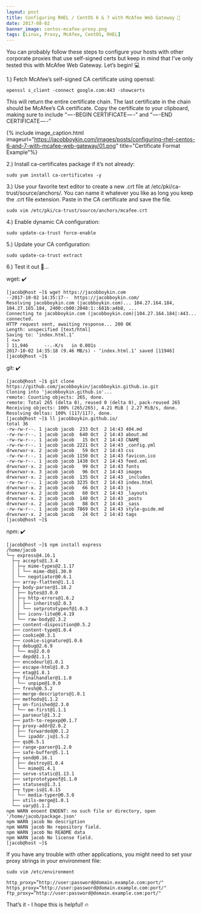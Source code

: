 ```yaml
---
layout: post
title: Configuring RHEL / CentOS 6 & 7 with McAfee Web Gateway 🚫
date: 2017-08-02
banner_image: centos-mcafee-proxy.png
tags: [Linux, Proxy, McAfee, CentOS, RHEL]
---
```


You can probably follow these steps to configure your hosts with other corporate proxies that use self-signed certs but keep in mind that I’ve only tested this with McAfee Web Gateway. Let’s begin! 💻

<!--more-->

1.) Fetch McAfee’s self-signed CA certificate using openssl:

<pre><code class="shell" >openssl s_client -connect google.com:443 -showcerts
</code></pre>

This will return the entire certificate chain. The last certificate in the chain should be McAfee’s CA certificate. Copy the certificate to your clipboard, making sure to include “ — -BEGIN CERTIFICATE — -” and “ — -END CERTIFICATE — -”

{% include image_caption.html
  imageurl="https://jacobboykin.com/images/posts/configuring-rhel-centos-6-and-7-with-mcafee-web-gateway/01.png"
  title="Certificate Format Example"%}

2.) Install ca-certificates package if it’s not already:

<pre><code class="shell" >sudo yum install ca-certificates -y
</code></pre>

3.) Use your favorite text editor to create a new .crt file at /etc/pki/ca-trust/source/anchors/. You can name it whatever you like as long you keep the .crt file extension. Paste in the CA certificate and save the file.

<pre><code class="shell" >sudo vim /etc/pki/ca-trust/source/anchors/mcafee.crt
</code></pre>

4.) Enable dynamic CA configuration:

<pre><code class="shell" >sudo update-ca-trust force-enable
</code></pre>

5.) Update your CA configuration:

<pre><code class="shell" >sudo update-ca-trust extract
</code></pre>

6.) Test it out 🙏…

wget: ✔️

<pre><code class="shell" >[jacob@host ~]$ wget https://jacobboykin.com
--2017-10-02 14:35:17--  https://jacobboykin.com/
Resolving jacobboykin.com (jacobboykin.com)... 104.27.164.184, 104.27.165.184, 2400:cb00:2048:1::681b:a4b8, ...
Connecting to jacobboykin.com (jacobboykin.com)|104.27.164.184|:443... connected.
HTTP request sent, awaiting response... 200 OK
Length: unspecified [text/html]
Saving to: ‘index.html.1’
[ <=>                                                                                                                                       ] 11,946      --.-K/s   in 0.001s
2017-10-02 14:35:18 (9.46 MB/s) - ‘index.html.1’ saved [11946]
[jacob@host ~]$
</code></pre>

git: ✔️

<pre><code class="shell" >[jacob@host ~]$ git clone https://github.com/jacobboykin/jacobboykin.github.io.git
Cloning into 'jacobboykin.github.io'...
remote: Counting objects: 265, done.
remote: Total 265 (delta 0), reused 0 (delta 0), pack-reused 265
Receiving objects: 100% (265/265), 4.21 MiB | 2.27 MiB/s, done.
Resolving deltas: 100% (117/117), done.
[jacob@host ~]$ ll jacobboykin.github.io/
total 36
-rw-rw-r--. 1 jacob jacob  233 Oct  2 14:43 404.md
-rw-rw-r--. 1 jacob jacob  640 Oct  2 14:43 about.md
-rw-rw-r--. 1 jacob jacob   15 Oct  2 14:43 CNAME
-rw-rw-r--. 1 jacob jacob 2221 Oct  2 14:43 _config.yml
drwxrwxr-x. 2 jacob jacob   59 Oct  2 14:43 css
-rw-rw-r--. 1 jacob jacob 1150 Oct  2 14:43 favicon.ico
-rw-rw-r--. 1 jacob jacob 1430 Oct  2 14:43 feed.xml
drwxrwxr-x. 2 jacob jacob   99 Oct  2 14:43 fonts
drwxrwxr-x. 3 jacob jacob   96 Oct  2 14:43 images
drwxrwxr-x. 2 jacob jacob  135 Oct  2 14:43 _includes
-rw-rw-r--. 1 jacob jacob 3235 Oct  2 14:43 index.html
drwxrwxr-x. 2 jacob jacob   66 Oct  2 14:43 js
drwxrwxr-x. 2 jacob jacob   60 Oct  2 14:43 _layouts
drwxrwxr-x. 2 jacob jacob  140 Oct  2 14:43 _posts
drwxrwxr-x. 2 jacob jacob   88 Oct  2 14:43 _sass
-rw-rw-r--. 1 jacob jacob 7869 Oct  2 14:43 style-guide.md
drwxrwxr-x. 2 jacob jacob   24 Oct  2 14:43 tags
[jacob@host ~]$
</code></pre>

npm: ✔️

<pre><code class="shell">[jacob@host ~]$ npm install express
/home/jacob
└─┬ express@4.16.1
  ├─┬ accepts@1.3.4
  │ ├─┬ mime-types@2.1.17
  │ │ └── mime-db@1.30.0
  │ └── negotiator@0.6.1
  ├── array-flatten@1.1.1
  ├─┬ body-parser@1.18.2
  │ ├── bytes@3.0.0
  │ ├─┬ http-errors@1.6.2
  │ │ ├── inherits@2.0.3
  │ │ └── setprototypeof@1.0.3
  │ ├── iconv-lite@0.4.19
  │ └── raw-body@2.3.2
  ├── content-disposition@0.5.2
  ├── content-type@1.0.4
  ├── cookie@0.3.1
  ├── cookie-signature@1.0.6
  ├─┬ debug@2.6.9
  │ └── ms@2.0.0
  ├── depd@1.1.1
  ├── encodeurl@1.0.1
  ├── escape-html@1.0.3
  ├── etag@1.8.1
  ├─┬ finalhandler@1.1.0
  │ └── unpipe@1.0.0
  ├── fresh@0.5.2
  ├── merge-descriptors@1.0.1
  ├── methods@1.1.2
  ├─┬ on-finished@2.3.0
  │ └── ee-first@1.1.1
  ├── parseurl@1.3.2
  ├── path-to-regexp@0.1.7
  ├─┬ proxy-addr@2.0.2
  │ ├── forwarded@0.1.2
  │ └── ipaddr.js@1.5.2
  ├── qs@6.5.1
  ├── range-parser@1.2.0
  ├── safe-buffer@5.1.1
  ├─┬ send@0.16.1
  │ ├── destroy@1.0.4
  │ └── mime@1.4.1
  ├── serve-static@1.13.1
  ├── setprototypeof@1.1.0
  ├── statuses@1.3.1
  ├─┬ type-is@1.6.15
  │ └── media-typer@0.3.0
  ├── utils-merge@1.0.1
  └── vary@1.1.2
npm WARN enoent ENOENT: no such file or directory, open '/home/jacob/package.json'
npm WARN jacob No description
npm WARN jacob No repository field.
npm WARN jacob No README data
npm WARN jacob No license field.
[jacob@host ~]$
</code></pre>

If you have any trouble with other applications, you might need to set your proxy strings in your environment file:

<pre><code class="shell" >sudo vim /etc/environment
</code></pre>

<pre><code class="shell" >http_proxy=”http://user:password@domain.example.com:port/"
https_proxy=”http://user:password@domain.example.com:port/"
ftp_proxy=”http://user:password@domain.example.com:port/"
</code></pre>

That’s it - I hope this is helpful! 🔥